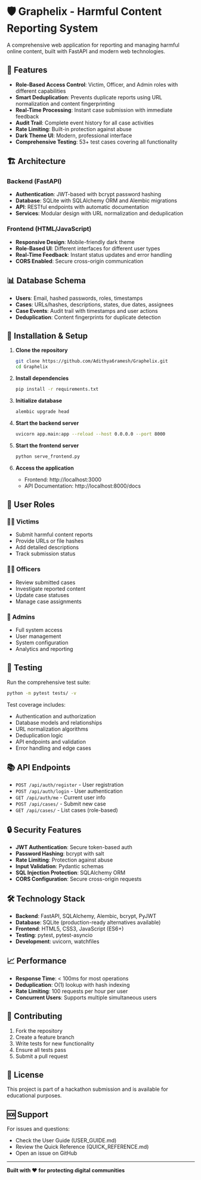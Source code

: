 # 🛡️ Graphelix - Harmful Content Reporting System

A comprehensive web application for reporting and managing harmful online content, built with FastAPI and modern web technologies.

## 🚀 Features

- **Role-Based Access Control**: Victim, Officer, and Admin roles with different capabilities
- **Smart Deduplication**: Prevents duplicate reports using URL normalization and content fingerprinting
- **Real-Time Processing**: Instant case submission with immediate feedback
- **Audit Trail**: Complete event history for all case activities
- **Rate Limiting**: Built-in protection against abuse
- **Dark Theme UI**: Modern, professional interface
- **Comprehensive Testing**: 53+ test cases covering all functionality

## 🏗️ Architecture

### Backend (FastAPI)
- **Authentication**: JWT-based with bcrypt password hashing
- **Database**: SQLite with SQLAlchemy ORM and Alembic migrations
- **API**: RESTful endpoints with automatic documentation
- **Services**: Modular design with URL normalization and deduplication

### Frontend (HTML/JavaScript)
- **Responsive Design**: Mobile-friendly dark theme
- **Role-Based UI**: Different interfaces for different user types
- **Real-Time Feedback**: Instant status updates and error handling
- **CORS Enabled**: Secure cross-origin communication

## 📊 Database Schema

- **Users**: Email, hashed passwords, roles, timestamps
- **Cases**: URLs/hashes, descriptions, states, due dates, assignees
- **Case Events**: Audit trail with timestamps and user actions
- **Deduplication**: Content fingerprints for duplicate detection

## 🔧 Installation & Setup

1. **Clone the repository**
   ```bash
   git clone https://github.com/Adithya6ramesh/Graphelix.git
   cd Graphelix
   ```

2. **Install dependencies**
   ```bash
   pip install -r requirements.txt
   ```

3. **Initialize database**
   ```bash
   alembic upgrade head
   ```

4. **Start the backend server**
   ```bash
   uvicorn app.main:app --reload --host 0.0.0.0 --port 8000
   ```

5. **Start the frontend server**
   ```bash
   python serve_frontend.py
   ```

6. **Access the application**
   - Frontend: http://localhost:3000
   - API Documentation: http://localhost:8000/docs

## 👥 User Roles

### 🙋‍♀️ Victims
- Submit harmful content reports
- Provide URLs or file hashes
- Add detailed descriptions
- Track submission status

### 👮‍♀️ Officers
- Review submitted cases
- Investigate reported content
- Update case statuses
- Manage case assignments

### 👑 Admins
- Full system access
- User management
- System configuration
- Analytics and reporting

## 🧪 Testing

Run the comprehensive test suite:
```bash
python -m pytest tests/ -v
```

Test coverage includes:
- Authentication and authorization
- Database models and relationships
- URL normalization algorithms
- Deduplication logic
- API endpoints and validation
- Error handling and edge cases

## 📚 API Endpoints

- `POST /api/auth/register` - User registration
- `POST /api/auth/login` - User authentication
- `GET /api/auth/me` - Current user info
- `POST /api/cases/` - Submit new case
- `GET /api/cases/` - List cases (role-based)

## 🔒 Security Features

- **JWT Authentication**: Secure token-based auth
- **Password Hashing**: bcrypt with salt
- **Rate Limiting**: Protection against abuse
- **Input Validation**: Pydantic schemas
- **SQL Injection Protection**: SQLAlchemy ORM
- **CORS Configuration**: Secure cross-origin requests

## 🛠️ Technology Stack

- **Backend**: FastAPI, SQLAlchemy, Alembic, bcrypt, PyJWT
- **Database**: SQLite (production-ready alternatives available)
- **Frontend**: HTML5, CSS3, JavaScript (ES6+)
- **Testing**: pytest, pytest-asyncio
- **Development**: uvicorn, watchfiles

## 📈 Performance

- **Response Time**: < 100ms for most operations
- **Deduplication**: O(1) lookup with hash indexing
- **Rate Limiting**: 100 requests per hour per user
- **Concurrent Users**: Supports multiple simultaneous users

## 🤝 Contributing

1. Fork the repository
2. Create a feature branch
3. Write tests for new functionality
4. Ensure all tests pass
5. Submit a pull request

## 📄 License

This project is part of a hackathon submission and is available for educational purposes.

## 🆘 Support

For issues and questions:
- Check the User Guide (USER_GUIDE.md)
- Review the Quick Reference (QUICK_REFERENCE.md)
- Open an issue on GitHub

---

**Built with ❤️ for protecting digital communities**
